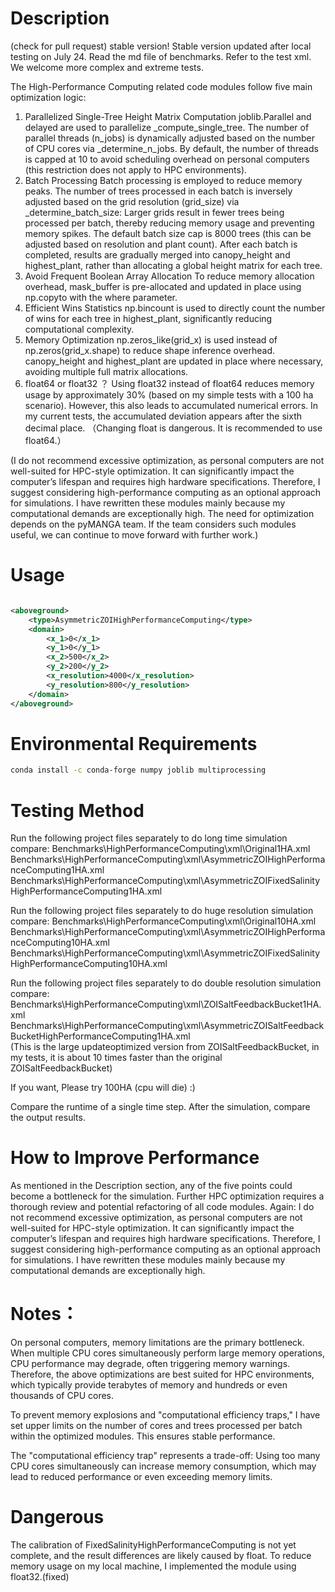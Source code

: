 # Description
(check for pull request)
stable version!
Stable version updated after local testing on July 24.
Read the md file of benchmarks. Refer to the test xml. We welcome more complex and extreme tests.

The High-Performance Computing related code modules follow five main optimization logic:
1. Parallelized Single-Tree Height Matrix Computation
joblib.Parallel and delayed are used to parallelize _compute_single_tree.
The number of parallel threads (n_jobs) is dynamically adjusted based on the number of CPU cores via _determine_n_jobs.
By default, the number of threads is capped at 10 to avoid scheduling overhead on personal computers (this restriction does not apply to HPC environments).
2. Batch Processing
Batch processing is employed to reduce memory peaks. The number of trees processed in each batch is inversely adjusted based on the grid resolution (grid_size) via _determine_batch_size:
Larger grids result in fewer trees being processed per batch, thereby reducing memory usage and preventing memory spikes. The default batch size cap is 8000 trees (this can be adjusted based on resolution and plant count).
After each batch is completed, results are gradually merged into canopy_height and highest_plant, rather than allocating a global height matrix for each tree.
3. Avoid Frequent Boolean Array Allocation
To reduce memory allocation overhead, mask_buffer is pre-allocated and updated in place using np.copyto with the where parameter.
4. Efficient Wins Statistics
np.bincount is used to directly count the number of wins for each tree in highest_plant, significantly reducing computational complexity.
5. Memory Optimization
np.zeros_like(grid_x) is used instead of np.zeros(grid_x.shape) to reduce shape inference overhead.
canopy_height and highest_plant are updated in place where necessary, avoiding multiple full matrix allocations.
1.  float64 or float32 ？
Using float32 instead of float64 reduces memory usage by approximately 30% (based on my simple tests with a 100 ha scenario). However, this also leads to accumulated numerical errors. In my current tests, the accumulated deviation appears after the sixth decimal place. （Changing float is dangerous. It is recommended to use float64.）


(I do not recommend excessive optimization, as personal computers are not well-suited for HPC-style optimization. It can significantly impact the computer’s lifespan and requires high hardware specifications. Therefore, I suggest considering high-performance computing as an optional approach for simulations. I have rewritten these modules mainly because my computational demands are exceptionally high. The need for optimization depends on the pyMANGA team. If the team considers such modules useful, we can continue to move forward with further work.)

# Usage

```xml

<aboveground>
    <type>AsymmetricZOIHighPerformanceComputing</type>
    <domain>
        <x_1>0</x_1>
        <y_1>0</y_1>
        <x_2>500</x_2>
        <y_2>200</y_2>
        <x_resolution>4000</x_resolution>
        <y_resolution>800</y_resolution>
    </domain>
</aboveground>
```

# Environmental Requirements

```bash
conda install -c conda-forge numpy joblib multiprocessing
```

# Testing Method
Run the following project files separately to do long time simulation compare:
Benchmarks\HighPerformanceComputing\xml\Original1HA.xml
Benchmarks\HighPerformanceComputing\xml\AsymmetricZOIHighPerformanceComputing1HA.xml
Benchmarks\HighPerformanceComputing\xml\AsymmetricZOIFixedSalinityHighPerformanceComputing1HA.xml

Run the following project files separately to do huge resolution simulation compare:
Benchmarks\HighPerformanceComputing\xml\Original10HA.xml   
Benchmarks\HighPerformanceComputing\xml\AsymmetricZOIHighPerformanceComputing10HA.xml
Benchmarks\HighPerformanceComputing\xml\AsymmetricZOIFixedSalinityHighPerformanceComputing10HA.xml

Run the following project files separately to do double resolution simulation compare:
Benchmarks\HighPerformanceComputing\xml\ZOISaltFeedbackBucket1HA.xml
Benchmarks\HighPerformanceComputing\xml\AsymmetricZOISaltFeedbackBucketHighPerformanceComputing1HA.xml  
(This is the large updateoptimized version from ZOISaltFeedbackBucket, in my tests, it is about 10 times faster than the original ZOISaltFeedbackBucket)

If you want, Please try 100HA (cpu will die) :)

Compare the runtime of a single time step. After the simulation, compare the output results.

# How to Improve Performance
As mentioned in the Description section, any of the five points could become a bottleneck for the simulation.
Further HPC optimization requires a thorough review and potential refactoring of all code modules.
Again: I do not recommend excessive optimization, as personal computers are not well-suited for HPC-style optimization. It can significantly impact the computer’s lifespan and requires high hardware specifications. Therefore, I suggest considering high-performance computing as an optional approach for simulations. I have rewritten these modules mainly because my computational demands are exceptionally high.


# Notes：
On personal computers, memory limitations are the primary bottleneck. When multiple CPU cores simultaneously perform large memory operations, CPU performance may degrade, often triggering memory warnings.
Therefore, the above optimizations are best suited for HPC environments, which typically provide terabytes of memory and hundreds or even thousands of CPU cores.

To prevent memory explosions and "computational efficiency traps," I have set upper limits on the number of cores and trees processed per batch within the optimized modules. This ensures stable performance.

The "computational efficiency trap" represents a trade-off: Using too many CPU cores simultaneously can increase memory consumption, which may lead to reduced performance or even exceeding memory limits.

# Dangerous
The calibration of FixedSalinityHighPerformanceComputing is not yet complete, and the result differences are likely caused by float. To reduce memory usage on my local machine, I implemented the module using float32.(fixed)